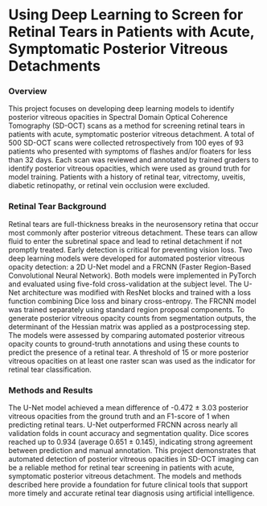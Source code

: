 # Using Deep Learning to Screen for Retinal Tears in Patients with Acute, Symptomatic Posterior Vitreous Detachments

### Overview

This project focuses on developing deep learning models to identify posterior vitreous opacities in Spectral Domain Optical Coherence Tomography (SD-OCT) scans as a method for screening retinal tears in patients with acute, symptomatic posterior vitreous detachment. A total of 500 SD-OCT scans were collected retrospectively from 100 eyes of 93 patients who presented with symptoms of flashes and/or floaters for less than 32 days. Each scan was reviewed and annotated by trained graders to identify posterior vitreous opacities, which were used as ground truth for model training. Patients with a history of retinal tear, vitrectomy, uveitis, diabetic retinopathy, or retinal vein occlusion were excluded.

### Retinal Tear Background

Retinal tears are full-thickness breaks in the neurosensory retina that occur most commonly after posterior vitreous detachment. These tears can allow fluid to enter the subretinal space and lead to retinal detachment if not promptly treated. Early detection is critical for preventing vision loss. Two deep learning models were developed for automated posterior vitreous opacity detection: a 2D U-Net model and a FRCNN (Faster Region-Based Convolutional Neural Network). Both models were implemented in PyTorch and evaluated using five-fold cross-validation at the subject level. The U-Net architecture was modified with ResNet blocks and trained with a loss function combining Dice loss and binary cross-entropy. The FRCNN model was trained separately using standard region proposal components. To generate posterior vitreous opacity counts from segmentation outputs, the determinant of the Hessian matrix was applied as a postprocessing step. The models were assessed by comparing automated posterior vitreous opacity counts to ground-truth annotations and using these counts to predict the presence of a retinal tear. A threshold of 15 or more posterior vitreous opacities on at least one raster scan was used as the indicator for retinal tear classification.

### Methods and Results

The U-Net model achieved a mean difference of -0.472 ± 3.03 posterior vitreous opacities from the ground truth and an F1-score of 1 when predicting retinal tears. U-Net outperformed FRCNN across nearly all validation folds in count accuracy and segmentation quality. Dice scores reached up to 0.934 (average 0.651 ± 0.145), indicating strong agreement between prediction and manual annotation. This project demonstrates that automated detection of posterior vitreous opacities in SD-OCT imaging can be a reliable method for retinal tear screening in patients with acute, symptomatic posterior vitreous detachment. The models and methods described here provide a foundation for future clinical tools that support more timely and accurate retinal tear diagnosis using artificial intelligence.




